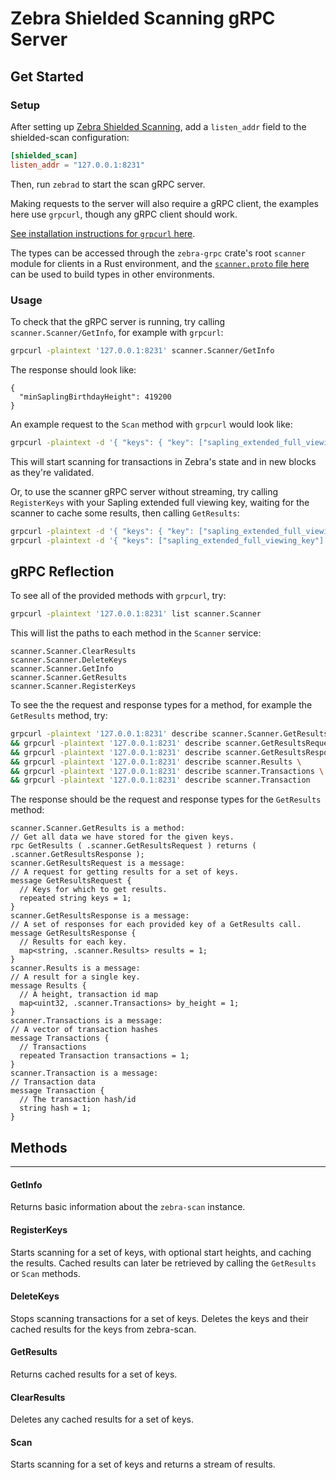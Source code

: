 # Zebra Shielded Scanning gRPC Server

## Get Started

### Setup

After setting up [Zebra Shielded Scanning](shielded-scan.md), add a `listen_addr` field to the shielded-scan configuration:

```toml
[shielded_scan]
listen_addr = "127.0.0.1:8231"
```

Then, run `zebrad` to start the scan gRPC server.

Making requests to the server will also require a gRPC client, the examples here use `grpcurl`, though any gRPC client should work.

[See installation instructions for `grpcurl` here](https://github.com/fullstorydev/grpcurl?tab=readme-ov-file#installation).

The types can be accessed through the `zebra-grpc` crate's root `scanner` module for clients in a Rust environment, and the [`scanner.proto` file here](https://github.com/ZcashFoundation/zebra/blob/main/zebra-grpc/proto/scanner.proto) can be used to build types in other environments.

### Usage

To check that the gRPC server is running, try calling `scanner.Scanner/GetInfo`, for example with `grpcurl`:

```bash
grpcurl -plaintext '127.0.0.1:8231' scanner.Scanner/GetInfo
```

The response should look like:

```
{
  "minSaplingBirthdayHeight": 419200
}
```

An example request to the `Scan` method with `grpcurl` would look like: 

```bash
grpcurl -plaintext -d '{ "keys": { "key": ["sapling_extended_full_viewing_key"] } }' '127.0.0.1:8231' scanner.Scanner/Scan
```

This will start scanning for transactions in Zebra's state and in new blocks as they're validated.

Or, to use the scanner gRPC server without streaming, try calling `RegisterKeys` with your Sapling extended full viewing key, waiting for the scanner to cache some results, then calling `GetResults`:

```bash
grpcurl -plaintext -d '{ "keys": { "key": ["sapling_extended_full_viewing_key"] } }' '127.0.0.1:8231' scanner.Scanner/RegisterKeys
grpcurl -plaintext -d '{ "keys": ["sapling_extended_full_viewing_key"] }' '127.0.0.1:8231' scanner.Scanner/GetResults
```

## gRPC Reflection

To see all of the provided methods with `grpcurl`, try:

```bash
grpcurl -plaintext '127.0.0.1:8231' list scanner.Scanner
```

This will list the paths to each method in the `Scanner` service:
```
scanner.Scanner.ClearResults
scanner.Scanner.DeleteKeys
scanner.Scanner.GetInfo
scanner.Scanner.GetResults
scanner.Scanner.RegisterKeys
```

To see the the request and response types for a method, for example the `GetResults` method, try:


```bash
grpcurl -plaintext '127.0.0.1:8231' describe scanner.Scanner.GetResults \
&& grpcurl -plaintext '127.0.0.1:8231' describe scanner.GetResultsRequest \
&& grpcurl -plaintext '127.0.0.1:8231' describe scanner.GetResultsResponse \
&& grpcurl -plaintext '127.0.0.1:8231' describe scanner.Results \
&& grpcurl -plaintext '127.0.0.1:8231' describe scanner.Transactions \
&& grpcurl -plaintext '127.0.0.1:8231' describe scanner.Transaction
```

The response should be the request and response types for the `GetResults` method:

```
scanner.Scanner.GetResults is a method:
// Get all data we have stored for the given keys.
rpc GetResults ( .scanner.GetResultsRequest ) returns ( .scanner.GetResultsResponse );
scanner.GetResultsRequest is a message:
// A request for getting results for a set of keys.
message GetResultsRequest {
  // Keys for which to get results.
  repeated string keys = 1;
}
scanner.GetResultsResponse is a message:
// A set of responses for each provided key of a GetResults call.
message GetResultsResponse {
  // Results for each key.
  map<string, .scanner.Results> results = 1;
}
scanner.Results is a message:
// A result for a single key.
message Results {
  // A height, transaction id map
  map<uint32, .scanner.Transactions> by_height = 1;
}
scanner.Transactions is a message:
// A vector of transaction hashes
message Transactions {
  // Transactions
  repeated Transaction transactions = 1;
}
scanner.Transaction is a message:
// Transaction data
message Transaction {
  // The transaction hash/id
  string hash = 1;
}
```

## Methods

<!-- TODO: Add a reference to zebra-grpc method docs -->

---
#### GetInfo

Returns basic information about the `zebra-scan` instance.

#### RegisterKeys

Starts scanning for a set of keys, with optional start heights, and caching the results.
Cached results can later be retrieved by calling the `GetResults` or `Scan` methods.

#### DeleteKeys

Stops scanning transactions for a set of keys. Deletes the keys and their cached results for the keys from zebra-scan.

#### GetResults

Returns cached results for a set of keys.

#### ClearResults

Deletes any cached results for a set of keys.

#### Scan

Starts scanning for a set of keys and returns a stream of results.
